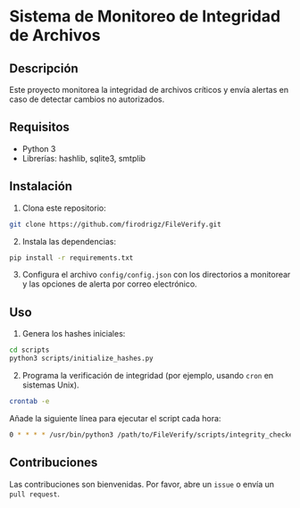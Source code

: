 # Sistema de Monitoreo de Integridad de Archivos

## Descripción
Este proyecto monitorea la integridad de archivos críticos y envía alertas en caso de detectar cambios no autorizados.

## Requisitos
- Python 3
- Librerías: hashlib, sqlite3, smtplib

## Instalación
1. Clona este repositorio:

``` bash 
git clone https://github.com/firodrigz/FileVerify.git
```

2. Instala las dependencias:

``` bash 
pip install -r requirements.txt
```
3. Configura el archivo `config/config.json` con los directorios a monitorear y las opciones de alerta por correo electrónico.

## Uso
1. Genera los hashes iniciales:

``` bash 
cd scripts
python3 scripts/initialize_hashes.py
```

2. Programa la verificación de integridad (por ejemplo, usando `cron` en sistemas Unix).

``` bash 
crontab -e
```

Añade la siguiente línea para ejecutar el script cada hora:

``` bash 
0 * * * * /usr/bin/python3 /path/to/FileVerify/scripts/integrity_checker.py
```

## Contribuciones
Las contribuciones son bienvenidas. Por favor, abre un `issue` o envía un `pull request`.



